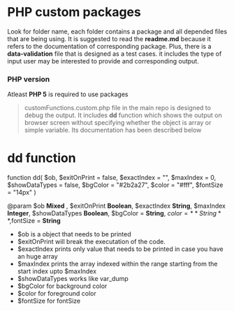 # PHP custom packages
Look for folder name, each folder contains a package and all depended files that are being using. It is suggested to read the **readme.md** because it refers to the documentation of corresponding package. Plus, there is a **data-validation** file that is designed as a test cases. it includes the type of input user may be interested to provide and corresponding output.

### PHP version 
Atleast **PHP 5** is required to use packages

> customFunctions.custom.php file in the main repo is designed to debug the output. It includes **dd** function which shows the output
on browser screen without specifying whether the object is array or simple variable. Its documentation has been described below

# dd function
function dd(
        $ob,
        $exitOnPrint = false,
        $exactIndex = "",
        $maxIndex = 0,
        $showDataTypes = false,
        $bgColor = "#2b2a27",
        $color = "#fff",
        $fontSize = "14px"
    ) 

@param $ob **Mixed** , $exitOnPrint **Boolean**, $exactIndex **String**,    $maxIndex **Integer**, $showDataTypes **Boolean**, 
        $bgColor = **String**, $color = **String**,$fontSize = **String**

- $ob is a object that needs to be printed
- $exitOnPrint will break the executation of the code.
- $exactIndex prints only value that needs to be printed in case you have an huge array 
- $maxIndex prints the array indexed within the range starting from the start index upto $maxIndex
- $showDataTypes works like var_dump
- $bgColor for background color
- $color for foreground color
- $fontSize for fontSize
